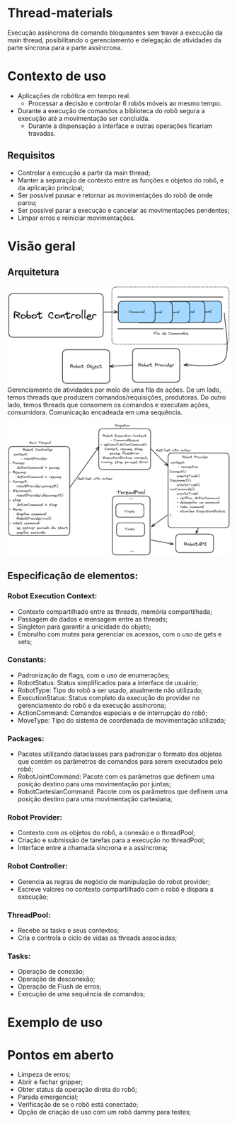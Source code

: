 # Thread-materials
Execução assíncrona de comando bloqueantes sem travar a execução da main thread, posibilitando o gerenciamento e delegação de atividades da parte síncrona para a parte assíncrona.

# Contexto de uso
- Aplicações de robótica em tempo real.
    - Processar a decisão e controlar 6 robôs móveis ao mesmo tempo.
- Durante a execução de comandos a biblioteca do robô segura a execução até a movimentação ser concluída.
    - Durante a dispensação a interface e outras operações ficariam travadas.

## Requisitos
- Controlar a execução a partir da main thread;
- Manter a separação de contexto entre as funções e objetos do robô, e da aplicação principal;
- Ser possível pausar e retornar as movimentações do robô de onde parou;
- Ser possível parar a execução e cancelar as movimentações pendentes;
- Limpar erros e reiniciar movimentações.

# Visão geral
## Arquitetura
![Fluxo de dados](/doc/images/provider-fluxo.png)
Gerenciamento de atividades por meio de uma fila de ações. De um lado, temos threads que produzem comandos/requisições, produtoras. Do outro lado, temos threads que consomem os comandos e executam ações, consumidora.
Comunicação encadeada em uma sequência.

![Arquitetura](/doc/images/arquitetura.png)

## Especificação de elementos:
### Robot Execution Context:
- Contexto compartilhado entre as threads, memória compartilhada;
- Passagem de dados e mensagem entre as threads;
- Singleton para garantir a unicidade do objeto;
- Embrulho com mutex para gerenciar os acessos, com o uso de gets e sets;

### Constants:
- Padronização de flags, com o uso de enumerações;
- RobotStatus: Status simplificados para a interface de usuário;
- RobotType: Tipo do robô a ser usado, atualmente não utilizado;
- ExecutionStatus: Status completo da execução do provider no gerenciamento do robô e da execução assíncrona;
- ActionCommand: Comandos especiais e de interrupção do robô;
- MoveType: Tipo do sistema de coordenada de movimentação utilizada;

### Packages:
- Pacotes utilizando dataclasses para padronizar o formato dos objetos que contém os parâmetros de comandos para serem executados pelo robô;
- RobotJointCommand: Pacote com os parâmetros que definem uma posição destino para uma movimentação por juntas;
- RobotCartesianCommand: Pacote com os parâmetros que definem uma posição destino para uma movimentação cartesiana;

### Robot Provider:
- Contexto com os objetos do robô, a conexão e o threadPool;
- Criação e submissão de tarefas para a execução no threadPool;
- Interface entre a chamada síncrona e a assíncrona;

### Robot Controller:
- Gerencia as regras de negócio de manipulação do robot provider;
- Escreve valores no contexto compartilhado com o robô e dispara a execução;

### ThreadPool:
- Recebe as tasks e seus contextos;
- Cria e controla o ciclo de vidas as threads associadas;

### Tasks:
- Operação de conexão;
- Operação de desconexão;
- Operação de Flush de erros;
- Execução de uma sequência de comandos;

# Exemplo de uso

# Pontos em aberto
- Limpeza de erros;
- Abrir e fechar gripper;
- Obter status da operação direta do robô;
- Parada emergencial;
- Verificação de se o robô está conectado;
- Opção de criação de uso com um robô dammy para testes;

